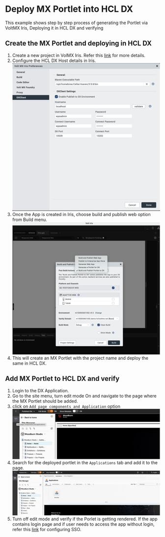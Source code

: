 
# Deploy MX Portlet into HCL DX

This example shows step by step process of generating the Portlet via VoltMX Iris, Deploying it in HCL DX and verifying

## Create the MX Portlet and deploying in HCL DX

1. Create a new project in VolMX Iris. Refer this [link](https://opensource.hcltechsw.com/volt-mx-docs/docs/documentation/index.html) for more details.
2. Configure the HCL DX Host details in Iris.
![alt text](image1.png)
3. Once the App is created in Iris, choose build and publish web option from Build menu.
![alt text](image2.png)
4. This will create an MX Portlet with the project name and deploy the same in HCL DX.


## Add MX Portlet to HCL DX and verify
1. Login to the DX Application. 
2. Go to the site menu, turn edit mode On and navigate to the page where the MX Portlet should be added. 
3. click on `Add page components and Application` option
![alt text](image3.png)
4. Search for the deployed portlet in the `Applications` tab and add it to the page.
![alt text](image4.png)
5. Turn off edit mode and verify if the Porlet is getting rendered. If the app contains login page and if user needs to access the app without login, refer this [link](../configuration/index.md#enable-sso-for-dx-and-mx) for configuring SSO.


